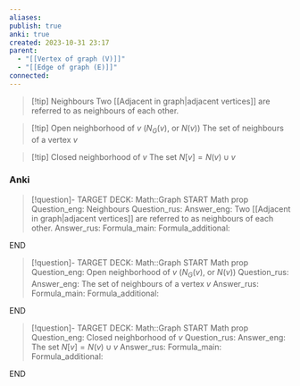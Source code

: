 ```yaml
---
aliases: 
publish: true
anki: true
created: 2023-10-31 23:17
parent:
  - "[[Vertex of graph (V)]]"
  - "[[Edge of graph (E)]]"
connected:
---
```


> [!tip] Neighbours
> Two [[Adjacent in graph|adjacent vertices]] are referred to as neighbours of each other.

> [!tip] Open neighborhood of ${} v {}$ ($N_G(v) {}$, or $N(v)$)
> The set of neighbours of a vertex $v {}$

> [!tip] Closed neighborhood of $v$
> The set ${} N[v] = N(v) ∪ {v}$ 

### Anki
> [!question]-
TARGET DECK: Math::Graph
START
Math prop
Question_eng: Neighbours
Question_rus: 
Answer_eng: Two [[Adjacent in graph|adjacent vertices]] are referred to as neighbours of each other.
Answer_rus: 
Formula_main: 
Formula_additional:
<!--ID: 1699164787998-->
END

> [!question]-
TARGET DECK: Math::Graph
START
Math prop
Question_eng: Open neighborhood of ${} v {}$ ($N_G(v) {}$, or $N(v)$)
Question_rus: 
Answer_eng: The set of neighbours of a vertex $v {}$
Answer_rus: 
Formula_main: 
Formula_additional:
<!--ID: 1699164788012-->
END

> [!question]-
TARGET DECK: Math::Graph
START
Math prop
Question_eng: Closed neighborhood of $v$
Question_rus: 
Answer_eng: The set ${} N[v] = N(v) ∪ {v}$ 
Answer_rus: 
Formula_main: 
Formula_additional:
<!--ID: 1699164788026-->
END














